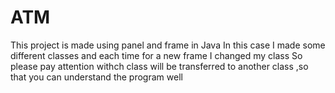# ATM
This project is made using panel and frame in Java
In this case I made some different classes and each time for a new frame I changed my class 
So please pay attention withch class will be transferred to another class ,so that you can understand the program well
